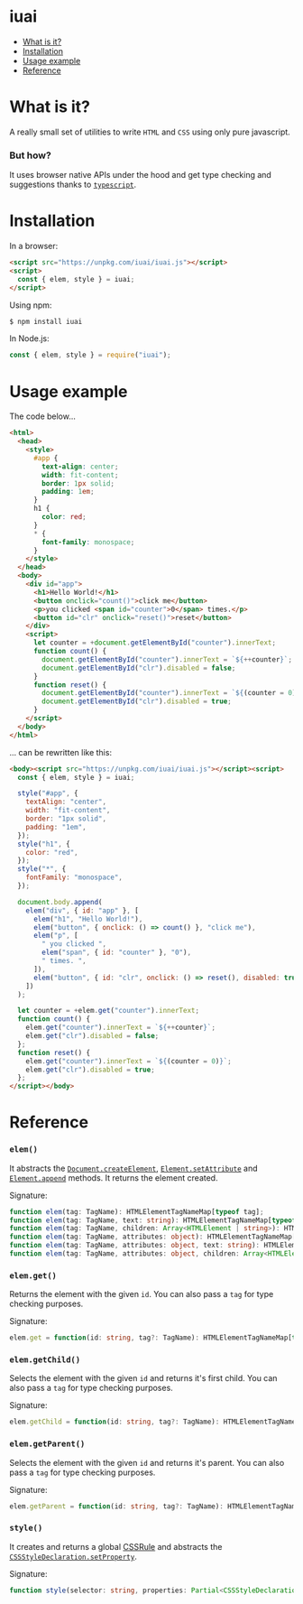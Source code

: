 # iuai

- [What is it?](#what-is-it)
- [Installation](#installation)
- [Usage example](#usage-example)
- [Reference](#reference)

# What is it?

A really small set of utilities to write `HTML` and `CSS` using only pure javascript.

### But how?

It uses browser native APIs under the hood and get type checking and suggestions thanks to [`typescript`](https://github.com/microsoft/TypeScript/blob/main/src/lib/dom.generated.d.ts).

# Installation

In a browser:

```html
<script src="https://unpkg.com/iuai/iuai.js"></script>
<script>
  const { elem, style } = iuai;
</script>
```

Using npm:

```sh
$ npm install iuai
```

In Node.js:

```javascript
const { elem, style } = require("iuai");
```

# Usage example

The code below...

```html
<html>
  <head>
    <style>
      #app {
        text-align: center;
        width: fit-content;
        border: 1px solid;
        padding: 1em;
      }
      h1 {
        color: red;
      }
      * {
        font-family: monospace;
      }
    </style>
  </head>
  <body>
    <div id="app">
      <h1>Hello World!</h1>
      <button onclick="count()">click me</button>
      <p>you clicked <span id="counter">0</span> times.</p>
      <button id="clr" onclick="reset()">reset</button>
    </div>
    <script>
      let counter = +document.getElementById("counter").innerText;
      function count() {
        document.getElementById("counter").innerText = `${++counter}`;
        document.getElementById("clr").disabled = false;
      }
      function reset() {
        document.getElementById("counter").innerText = `${(counter = 0)}`;
        document.getElementById("clr").disabled = true;
      }
    </script>
  </body>
</html>
```

... can be rewritten like this:

```html
<body><script src="https://unpkg.com/iuai/iuai.js"></script><script>
  const { elem, style } = iuai;

  style("#app", {
    textAlign: "center",
    width: "fit-content",
    border: "1px solid",
    padding: "1em",
  });
  style("h1", {
    color: "red",
  });
  style("*", {
    fontFamily: "monospace",
  });

  document.body.append(
    elem("div", { id: "app" }, [
      elem("h1", "Hello World!"),
      elem("button", { onclick: () => count() }, "click me"),
      elem("p", [
        " you clicked ",
        elem("span", { id: "counter" }, "0"),
        " times. ",
      ]),
      elem("button", { id: "clr", onclick: () => reset(), disabled: true }, "reset"),
    ])
  );

  let counter = +elem.get("counter").innerText;
  function count() {
    elem.get("counter").innerText = `${++counter}`;
    elem.get("clr").disabled = false;
  };
  function reset() {
    elem.get("counter").innerText = `${(counter = 0)}`;
    elem.get("clr").disabled = true;
  };
</script></body>
```

# Reference

### `elem()`

It abstracts the [`Document.createElement`](https://developer.mozilla.org/en-US/docs/Web/API/Document/createElement), [`Element.setAttribute`](https://developer.mozilla.org/en-US/docs/Web/API/Element/setAttribute) and [`Element.append`](https://developer.mozilla.org/en-US/docs/Web/API/Element/append) methods. It returns the element created.

Signature:

```typescript
function elem(tag: TagName): HTMLElementTagNameMap[typeof tag];
function elem(tag: TagName, text: string): HTMLElementTagNameMap[typeof tag];
function elem(tag: TagName, children: Array<HTMLElement | string>): HTMLElementTagNameMap[typeof tag];
function elem(tag: TagName, attributes: object): HTMLElementTagNameMap[typeof tag];
function elem(tag: TagName, attributes: object, text: string): HTMLElementTagNameMap[typeof tag];
function elem(tag: TagName, attributes: object, children: Array<HTMLElement | string>): HTMLElementTagNameMap[typeof tag];
```

### `elem.get()`

Returns the element with the given `id`. You can also pass a `tag` for type checking purposes.

Signature:

```typescript
elem.get = function(id: string, tag?: TagName): HTMLElementTagNameMap[typeof tag];
```

### `elem.getChild()`

Selects the element with the given `id` and returns it's first child. You can also pass a `tag` for type checking purposes.

Signature:

```typescript
elem.getChild = function(id: string, tag?: TagName): HTMLElementTagNameMap[typeof tag];
```

### `elem.getParent()`

Selects the element with the given `id` and returns it's parent. You can also pass a `tag` for type checking purposes.

Signature:

```typescript
elem.getParent = function(id: string, tag?: TagName): HTMLElementTagNameMap[typeof tag];
```

### `style()`

It creates and returns a global [CSSRule](https://developer.mozilla.org/en-US/docs/Web/API/CSSRule) and abstracts the [`CSSStyleDeclaration.setProperty`](https://developer.mozilla.org/en-US/docs/Web/API/CSSStyleDeclaration/setProperty).

Signature:

```typescript
function style(selector: string, properties: Partial<CSSStyleDeclaration>): CSSStyleRule;
```
